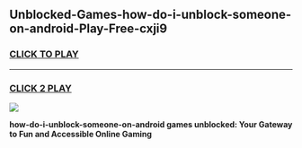
## Unblocked-Games-how-do-i-unblock-someone-on-android-Play-Free-cxji9
<h3>
<a href="https://premium76.site?title=how-do-i-unblock-someone-on-android&ref=23A">CLICK TO PLAY</a></h3>
<hr>

<h3>
<a href="https://premium76.site?title=how-do-i-unblock-someone-on-android&ref=23A">CLICK 2 PLAY</a>
  
</h3>

<a href="https://premium76.site?title=how-do-i-unblock-someone-on-android&ref=23A"><img src="https://clearcache.store/games.png"></a>


**how-do-i-unblock-someone-on-android games unblocked: Your Gateway to Fun and Accessible Online Gaming**
